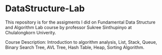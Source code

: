 # DataStructure-Lab

This repository is for the assigments I did on Fundamental Data Structure and Algorithm Lab course by professor Sukree Sinthupinyo at Chulalongkorn Univerity.

Course Description: Introduction to algorithm analysis, List, Stack, Queue, Binary Search Tree, AVL Tree, Hash Table, Heap, Sorting Algorithm.
